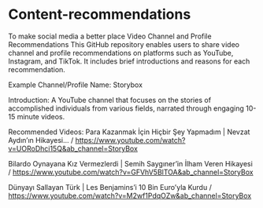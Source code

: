 # Content-recommendations
To make social media a better place
Video Channel and Profile Recommendations
This GitHub repository enables users to share video channel and profile recommendations on platforms such as YouTube, Instagram, and TikTok. It includes brief introductions and reasons for each recommendation.

Example
Channel/Profile Name: Storybox

Introduction:
A YouTube channel that focuses on the stories of accomplished individuals from various fields, narrated through engaging 10-15 minute videos.

Recommended Videos:
Para Kazanmak İçin Hiçbir Şey Yapmadım | Nevzat Aydın’ın Hikayesi… / https://www.youtube.com/watch?v=UORoDhci15Q&ab_channel=StoryBox 


Bilardo Oynayana Kız Vermezlerdi | Semih Saygıner’in İlham Veren Hikayesi / https://www.youtube.com/watch?v=GFVhV5BlTOA&ab_channel=StoryBox


Dünyayı Sallayan Türk | Les Benjamins’i 10 Bin Euro’yla Kurdu / https://www.youtube.com/watch?v=M2wf1PdqOZw&ab_channel=StoryBox
